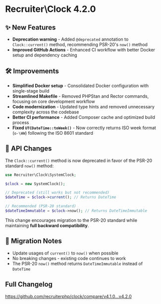 # Recruiter\Clock 4.2.0

## ✨ New Features

- **Deprecation warning** - Added `@deprecated` annotation to `Clock::current()` method, recommending PSR-20's `now()` method
- **Improved GitHub Actions** - Enhanced CI workflow with better Docker setup and dependency caching

## 🛠️ Improvements

- **Simplified Docker setup** - Consolidated Docker configuration with single-stage build
- **Streamlined Makefile** - Removed PHPStan and Rector commands, focusing on core development workflow
- **Code modernization** - Updated type hints and removed unnecessary complexity across the codebase
- **Better CI performance** - Added Composer cache and optimized build process
- **Fixed `UTCDateTime::toWeek()`** - Now correctly returns ISO week format (`o-\WW`) following the ISO 8601 standard

## 🔧 API Changes

The `Clock::current()` method is now deprecated in favor of the PSR-20 standard `now()` method:

```php
use Recruiter\Clock\SystemClock;

$clock = new SystemClock();

// Deprecated (still works but not recommended)
$dateTime = $clock->current(); // Returns DateTime

// Recommended (PSR-20 standard)
$dateTimeImmutable = $clock->now(); // Returns DateTimeImmutable
```

This change encourages migration to the PSR-20 standard while maintaining **full backward compatibility**.

## 🔄 Migration Notes

- Update usages of `current()` to `now()` when possible
- No breaking changes - existing code continues to work
- The PSR-20 `now()` method returns `DateTimeImmutable` instead of `DateTime`

## Full Changelog

https://github.com/recruiterphp/clock/compare/v4.1.0...v4.2.0
